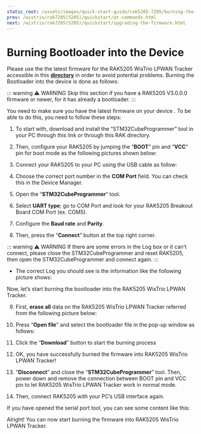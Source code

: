 ```yaml
---
static_root: /assets/images/quick-start-guide/rak5205-7205/burning-the-bootloader
prev: /wistrio/rak7205(5205)/quickstart/at-commands.html
next: /wistrio/rak7205(5205)/quickstart/upgrading-the-firmware.html
---
```


# Burning Bootloader into the Device

Please use the the latest firmware for the RAK5205 WisTrio LPWAN Tracker accessible in this **[directory](https://downloads.rakwireless.com/en/LoRa/WisTrio-LoRa-RAK5205/Firmware/)** in order to avoid potential problems. Burning the Bootloader into the device is done as follows:

::: warning ⚠️ WARNING
Skip this section if you have a RAK5205 V3.0.0.0 firmware or newer, for it has already a bootloader.
:::

You need to make sure you have the latest firmware on your device . To be able to do this, you need to follow these steps:

1. To start with, download and install the “STM32CubeProgrammer” tool in your PC through this link or through this RAK directory.

2. Then, configure your RAK5205 by jumping the “**BOOT**” pin and “**VCC**” pin for boot mode as the following pictures shown below:

<rk-img
  :src="`${$frontmatter.static_root}/eeh8zvvyderwyp6caxsu.jpg`"
  width="100%"
  figure-number="1"
  caption="Boot and VCC Pins"
/>

<rk-img
  :src="`${$frontmatter.static_root}/ygkxl9ch7laja72wssxw.jpg`"
  width="100%"
  figure-number="2"
  caption="Jumper at Boot and VCC pins"
/>

3. Connect your RAK5205 to your PC using the USB cable as follow:

<rk-img
  :src="`${$frontmatter.static_root}/mnlyzbqc9pcxtudki9gb.jpg`"
  width="60%"
  figure-number="3"
  caption="RAK5205 connected to your PC via USB cable"
/>

4. Choose the correct port number in the **COM Port** field. You can check this in the Device Manager.

<rk-img
  :src="`${$frontmatter.static_root}/ct9xcr8m3feyf4hcsuc1.jpg`"
  width="80%"
  figure-number="4"
  caption="Checking COM Port through Device Manager"
/>

5. Open the “**STM32CubeProgrammer**” tool.

6. Select **UART type**; go to COM Port and look for your RAK5205 Breakout Board COM Port (ex. COM5).

7. Configure the **Baud rate** and **Parity**.

<rk-img
  :src="`${$frontmatter.static_root}/kxwsnn5cfc3c7mhdg9kw.jpg`"
  width="100%"
  figure-number="5"
  caption="UART Settings in STM32CubeProgrammer"
/>

8. Then, press the “**Connect**” button at the top right corner.

::: warning ⚠️ WARNING
If there are some errors in the Log box or it can’t connect, please close the STM32CubeProgrammer and reset RAK5205, then open the STM32CubeProgrammer and connect again.
:::

<rk-img
  :src="`${$frontmatter.static_root}/uu4dimjfeqnzjefqbznv.jpg`"
  width="100%"
  figure-number="6"
  caption="Errors Occurred During Connecting"
/>

- The correct Log you should see is the information like the following picture shows:

<rk-img
  :src="`${$frontmatter.static_root}/fe8qmougdo8brhppqggd.jpg`"
  width="100%"
  figure-number="7"
  caption="Successful Connection Log to your Device"
/>

Now, let’s start burning the bootloader into the RAK5205 WisTrio LPWAN Tracker.

9. First, **erase all** data on the RAK5205 WisTrio LPWAN Tracker referred from the following picture below:

<rk-img
  :src="`${$frontmatter.static_root}/tzcxzjuvnvzibznrfcwg.jpg`"
  width="100%"
  figure-number="8"
  caption="Erasing the Data in the Chip"
/>

10. Press “**Open file**” and select the bootloader file in the pop-up window as follows:

<rk-img
  :src="`${$frontmatter.static_root}/ldnfi1fr87cxoxwgfbpa.jpg`"
  width="100%"
  figure-number="9"
  caption="Opening the Bootloader file"
/>

11. Click the “**Download**” button to start the burning process

<rk-img
  :src="`${$frontmatter.static_root}/gzos6pwkmw5lvbotnxf5.jpg`"
  width="100%"
  figure-number="10"
  caption="Downloading of Bootloader to the device"
/>

<rk-img
  :src="`${$frontmatter.static_root}/iteqb0yu5pqaz13he92k.jpg`"
  width="100%"
  figure-number="11"
  caption="Completing the Download of Bootloader into the device"
/>

12. OK, you have successfully burned the firmware into RAK5205 WisTrio LPWAN Tracker!

<rk-img
  :src="`${$frontmatter.static_root}/fnx2ybuctwfdgjcdnb9c.jpg`"
  width="100%"
  figure-number="12"
  caption="Successfully Burned the Bootloader to the device"
/>

13. "**Disconnect**” and close the “**STM32CubeProgrammer**” tool. Then, power down and remove the connection between BOOT pin and VCC pin to let RAK5205 WisTrio LPWAN Tracker work in normal mode.

<rk-img
  :src="`${$frontmatter.static_root}/nuoi6ddmrpp7ne32p7gm.jpg`"
  width="100%"
  figure-number="13"
  caption="Jumper connection removed"
/>

14. Then, connect RAK5205 with your PC’s USB interface again.

If you have opened the serial port tool, you can see some content like this:

<rk-img
  :src="`${$frontmatter.static_root}/wpwt4lcs7bupbdess4ns.jpg`"
  width="60%"
  figure-number="14"
  caption="Successfully Downloading the Bootloader"
/>

Alright! You can now start burning the firmware into RAK5205 WisTrio LPWAN Tracker.
